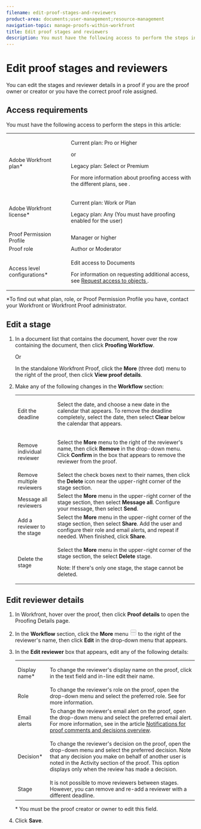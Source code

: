 ```yaml
---
filename: edit-proof-stages-and-reviewers
product-area: documents;user-management;resource-management
navigation-topic: manage-proofs-within-workfront
title: Edit proof stages and reviewers
description: You must have the following access to perform the steps in this article - EDIT ME.
---
```


# Edit proof stages and reviewers

You can edit the stages and reviewer details in a proof if you are the proof owner or creator or you have the correct proof role assigned.  

## Access requirements

You must have the following access to perform the steps in this article:

<table style="table-layout:auto"> 
 <col> 
 <col> 
 <tbody> 
  <tr> 
   <td role="rowheader">Adobe Workfront plan*</td> 
   <td> <p>Current plan: Pro or Higher</p> <p>or</p> <p>Legacy plan: Select or Premium</p> <p>For more information about proofing access with the different plans, see .</p> </td> 
  </tr> 
  <tr> 
   <td role="rowheader">Adobe Workfront license*</td> 
   <td> <p>Current plan: Work or Plan</p> <p>Legacy plan: Any (You must have proofing enabled for the user)</p> </td> 
  </tr> 
  <tr> 
   <td role="rowheader">Proof Permission Profile </td> 
   <td>Manager or higher</td> 
  </tr> 
  <tr> 
   <td role="rowheader">Proof role</td> 
   <td>Author or Moderator </td> 
  </tr> 
  <tr> 
   <td role="rowheader">Access level configurations*</td> 
   <td> <p>Edit access to Documents</p> <p>For information on requesting additional access, see <a href="../../../workfront-basics/grant-and-request-access-to-objects/request-access.md" class="MCXref xref">Request access to objects </a>.</p> </td> 
  </tr> 
 </tbody> 
</table>

&#42;To find out what plan, role, or Proof Permission Profile you have, contact your Workfront or Workfront Proof administrator.

## Edit a stage

1. In a document list that contains the document, hover over the row containing the document, then click **Proofing Workflow**.

   Or

   In the standalone Workfront Proof, click the&nbsp;**More**&nbsp;(three dot) menu to the right of the proof, then click&nbsp;**View proof details**.

1. Make any of the following changes in the **Workflow** section:

   <table style="table-layout:auto"> 
    <col> 
    <col> 
    <tbody> 
     <tr> 
      <td role="rowheader">Edit the deadline</td> 
      <td> <p>Select the date, and choose a new date in the calendar that appears. To remove the deadline completely, select the date, then select <strong>Clear</strong> below the calendar that appears.</p> </td> 
     </tr> 
     <tr> 
      <td role="rowheader">Remove individual reviewer</td> 
      <td> <p>Select the <strong>More</strong> menu to the right of the reviewer's name, then click <strong>Remove</strong> in the drop-down menu. Click <strong>Confirm</strong> in the box that appears to remove the reviewer from the proof.</p> </td> 
     </tr> 
     <tr> 
      <td role="rowheader">Remove multiple reviewers</td> 
      <td>Select the check boxes next to their names, then click the <strong>Delete</strong> icon near the upper-right corner of the stage section.</td> 
     </tr> 
     <tr> 
      <td role="rowheader">Message all reviewers</td> 
      <td>Select the <strong>More</strong> menu in the upper-right corner of the stage section, then select <strong>Message all</strong>. Configure your message, then select <strong>Send</strong>.</td> 
     </tr> 
     <tr> 
      <td role="rowheader">Add a reviewer to the stage</td> 
      <td>Select the <strong>More</strong> menu in the upper-right corner of the stage section, then select <strong>Share</strong>. Add the user and configure their role and email alerts, and repeat if needed. When finished, click <strong>Share</strong>.</td> 
     </tr> 
     <tr> 
      <td role="rowheader">Delete the stage</td> 
      <td> <p>Select the <strong>More</strong> menu in the upper-right corner of the stage section, the select <strong>Delete</strong> stage.</p> <p>Note: If there's only one stage, the stage cannot be deleted.</p> </td> 
     </tr> 
    </tbody> 
   </table>

## Edit reviewer details

1. In Workfront, hover over the proof, then click **Proof details** to open the Proofing Details page.
1. In the **Workflow** section, click the **More** menu ![](assets/more-button-small.png) to the right of the reviewer's name, then click **Edit** in the drop-down menu that appears.   

1. In the **Edit reviewer** box that appears, edit any of the following details: 

   <table style="table-layout:auto"> 
    <col> 
    <col> 
    <tbody> 
     <tr> 
      <td role="rowheader">Display name*</td> 
      <td> <p>To change the reviewer's display name on the proof, click in the text field and in-line edit their name.</p> </td> 
     </tr> 
     <tr> 
      <td role="rowheader">Role</td> 
      <td>To change the reviewer's role on the proof, open the drop-down menu and select the preferred role. See for more information.</td> 
     </tr> 
     <tr> 
      <td role="rowheader">Email alerts</td> 
      <td>To change the reviewer's email alert on the proof, open the drop-down menu and select the preferred email alert. For more information, see in the article <a href="../../../review-and-approve-work/proofing/proofing-overview/notifications-proof-comments-decisions.md" class="MCXref xref">Notifications for proof comments and decisions overview</a>.</td> 
     </tr> 
     <tr data-mc-conditions=""> 
      <td role="rowheader">Decision*</td> 
      <td> <p>To change the reviewer's decision on the proof, open the drop-down menu and select the preferred decision. Note that any decision you make on behalf of another user is noted in the Activity section of the proof. This option displays only when the review has made a decision.</p> </td> 
     </tr> 
     <tr> 
      <td role="rowheader">Stage</td> 
      <td>It is not possible to move reviewers between stages. However, you can remove and re-add a reviewer with a different deadline.</td> 
     </tr> 
    </tbody> 
   </table>

   &#42; You must be the proof creator or owner to edit this field. 

1. Click **Save**.


